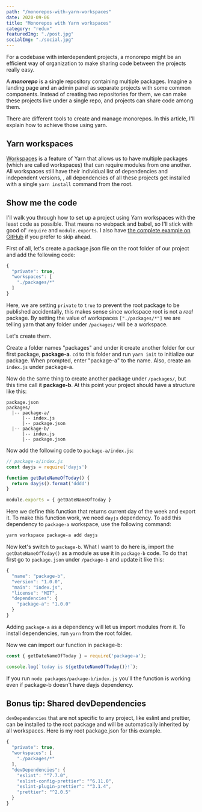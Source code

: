 ```yaml
---
path: "/monorepos-with-yarn-workspaces"
date: 2020-09-06
title: "Monorepos with Yarn workspaces"
category: "redux"
featuredImg: "./post.jpg"
socialImg: "./social.jpg"
---
```


For a codebase with interdependent projects, a monorepo might be an efficient way of organization to make sharing code between the projects really easy.

A ***monorepo*** is a single repository containing multiple packages. Imagine a landing page and an admin panel as separate projects with some common components. Instead of creating two repositories for them, we can make these projects live under a single repo, and projects can share code among them.

There are different tools to create and manage monorepos. In this article, I'll explain how to achieve those using yarn.

## Yarn workspaces  

[Workspaces](https://classic.yarnpkg.com/en/docs/workspaces/) is a feature of Yarn that allows us to have multiple packages (which are called workspaces) that can require modules from one another. All workspaces still have their individual list of dependencies and independent versions, , all dependencies of all these projects get installed with a single `yarn install` command from the root. 

## Show me the code  

I'll walk you through how to set up a project using Yarn workspaces with the least code as possible. That means no webpack and babel, so I'll stick with good ol' `require` and `module.exports`. I also have [the complete example on GitHub](https://github.com/wunnle/yarn-workspaces-example) if you prefer to skip ahead.

First of all, let's create a package.json file on the root folder of our project and add the following code:

```js
{
  "private": true,
  "workspaces": [
    "./packages/*"
  ]
}
```
  
Here, we are setting `private` to `true` to prevent the root package to be published accidentally, this makes sense since workspace root is not a *real* package. By setting the value of workspaces `["./packages/*"]` we are telling yarn that any folder under `/packages/` will be a workspace.   

Let's create them.

Create a folder names "packages" and under it create another folder for our first package, **package-a**. `cd` to this folder and run `yarn init` to initialize our package. When prompted, enter "package-a" to the name. Also, create an `index.js` under package-a.

Now do the same thing to create another package under `/packages/`, but this time call it **package-b**. At this point your project should have a structure like this:

```
package.json    
packages/
  |-- package-a/  
      |-- index.js  
      |-- package.json  
  |-- package-b/  
      |-- index.js  
      |-- package.json  
```

Now add the following code to `package-a/index.js`:

```js
// package-a/index.js
const dayjs = require('dayjs')

function getDateNameOfToday() {
  return dayjs().format('dddd')
}

module.exports = { getDateNameOfToday }
```

Here we define this function that returns current day of the week and export it. To make this function work, we need `dayjs` dependency. To add this dependency to `package-a` workspace, use the following command:

```bash
yarn workspace package-a add dayjs
```


Now ket's switch to `package-b`. What I want to do here is, import the `getDateNameOfToday()` as a module as use it in `package-b` code. To do that first go to `package.json` under `/package-b` and update it like this:

```js
{
  "name": "package-b",
  "version": "1.0.0",
  "main": "index.js",
  "license": "MIT",
  "dependencies": {
    "package-a": "1.0.0"
  }
}
```

Adding `package-a` as a dependency will let us import modules from it. To install dependencies, run `yarn` from the root folder. 

Now we can import our function in package-b:

```js
const { getDateNameOfToday } = require('package-a');

console.log(`today is ${getDateNameOfToday()}!`);
```

If you run `node packages/package-b/index.js` you'll the function is working even if package-b doesn't have dayjs dependency.



## Bonus tip: Shared devDependencies

`devDependencies` that are not specific to any project, like eslint and prettier, can be installed to the root package and will be automatically inherited by all workspaces. Here is my root package.json for this example.

```js
{
  "private": true,
  "workspaces": [
    "./packages/*"
  ],
  "devDependencies": {
    "eslint": "^7.7.0",
    "eslint-config-prettier": "^6.11.0",
    "eslint-plugin-prettier": "^3.1.4",
    "prettier": "^2.0.5"
  }
}
```

